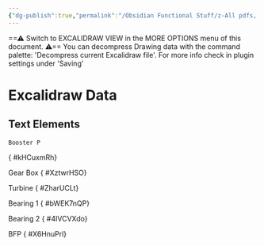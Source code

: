 ```yaml
---
{"dg-publish":true,"permalink":"/Obsidian Functional Stuff/z-All pdfs, Images & Small Excalidraws/TDBFP Scheme Drawing/","tags":["excalidraw"],"noteIcon":""}
---
```


==⚠  Switch to EXCALIDRAW VIEW in the MORE OPTIONS menu of this document. ⚠== You can decompress Drawing data with the command palette: 'Decompress current Excalidraw file'. For more info check in plugin settings under 'Saving'


# Excalidraw Data

## Text Elements
    Booster P
{ #kHCuxmRh}


Gear Box
{ #XztwrHSO}


Turbine
{ #ZharUCLt}


Bearing 1
{ #bWEK7nQP}


Bearing 2
{ #4IVCVXdo}


BFP
{ #X6HnuPrl}


